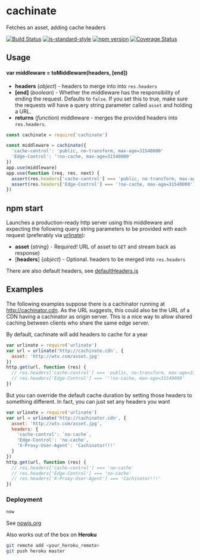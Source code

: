 # cachinate

Fetches an asset, adding cache headers

<!-- VDOC.badges travis; standard; npm; coveralls -->
<!-- DON'T EDIT THIS SECTION (including comments), INSTEAD RE-RUN `vdoc` TO UPDATE -->
[![Build Status](https://travis-ci.org/vigour-io/cachinate.svg?branch=master)](https://travis-ci.org/vigour-io/cachinate)
[![js-standard-style](https://img.shields.io/badge/code%20style-standard-brightgreen.svg)](http://standardjs.com/)
[![npm version](https://badge.fury.io/js/cachinate.svg)](https://badge.fury.io/js/cachinate)
[![Coverage Status](https://coveralls.io/repos/github/vigour-io/cachinate/badge.svg?branch=master)](https://coveralls.io/github/vigour-io/cachinate?branch=master)

<!-- VDOC END -->

## Usage

<!-- VDOC.jsdoc toMiddleware -->
<!-- DON'T EDIT THIS SECTION (including comments), INSTEAD RE-RUN `vdoc` TO UPDATE -->
#### var middleware = toMiddleware(headers, [end])
- **headers** (*object*) - headers to merge into into `res.headers`
- **[end]** (*boolean*) - Whether the middleware has the responsibility of ending the request. Defaults to `false`. If you set this to true, make sure the requests will have a query string parameter called `asset` and holding a URL.
- **returns** (*function*) middleware - merges the provided headers into `res.headers`.

<!-- VDOC END -->

```javascript
const cachinate = require('cachinate')

const middleware = cachinate({
  'cache-control': 'public, no-transform, max-age=31540000'
  'Edge-Control': '!no-cache, max-age=31540000'
})
app.use(middleware)
app.use(function (req, res, next) {
  assert(res.headers['cache-control'] === 'public, no-transform, max-age=31540000')
  assert(res.headers['Edge-Control'] === '!no-cache, max-age=31540000')
})
```

## npm start

Launches a production-ready http server using this middleware and expecting the following query string parameters to be provided with each request (preferably via [urlinate](npmjs.org/package/urlinate)):
  - **asset** {*string*} - Required! URL of asset to `GET` and stream back as response)
  - [**headers**] {*object*} - Optional. headers to be merged into `res.headers`

There are also default headers, see [defaultHeaders.js](defaultHeaders.js)

## Examples

The following examples suppose there is a cachinator running at http://cachinator.cdn. As the URL suggests, this could also be the URL of a CDN having a cachinator as origin server. This is a nice way to allow shared caching between clients who share the same edge server.

By default, cachinate will add headers to cache for a year
```javascript
var urlinate = require('urlinate')
var url = urlinate('http://cachinate.cdn', {
  asset: 'http://wtv.com/asset.jpg'
})
http.get(url, function (res) {
  // res.headers['cache-control'] === 'public, no-transform, max-age=31540000'
  // res.headers['Edge-Control'] === ''!no-cache, max-age=31540000'
})
```

But you can override the default cache duration by setting those headers to something different. In fact, you can just set any headers you want

```javascript
var urlinate = require('urlinate')
var url = urlinate('http://cachinator.cdn', {
  asset: 'http://wtv.com/asset.jpg',
  headers: {
    'cache-control': `no-cache`,
    'Edge-Control': 'no-cache',
    'X-Proxy-User-Agent': 'Cachinator!!!'
  }
})
http.get(url, function (res) {
  // res.headers['cache-control'] === 'no-cache'
  // res.headers['Edge-Control'] === 'no-cache'
  // res.headers['X-Proxy-User-Agent'] === 'Cachinator!!!'
})
```

### Deployment

```sh
now
```
See [nowjs.org](nowjs.org)

Also works out of the box on **Heroku**

```sh
git remote add <your_heroku_remote>
git push heroku master
```
